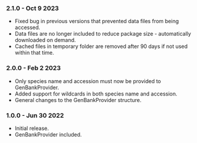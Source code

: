 ### 2.1.0 - Oct 9 2023
* Fixed bug in previous versions that prevented data files from being accessed.
* Data files are no longer included to reduce package size - automatically downloaded on demand.
* Cached files in temporary folder are removed after 90 days if not used within that time.

### 2.0.0 - Feb 2 2023
* Only species name and accession must now be provided to GenBankProvider.
* Added support for wildcards in both species name and accession.
* General changes to the GenBankProvider structure.

### 1.0.0 - Jun 30 2022
* Initial release.
* GenBankProvider included.